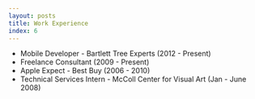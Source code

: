 ```yaml
---
layout: posts
title: Work Experience
index: 6
---
```


- Mobile Developer - Bartlett Tree Experts (2012 - Present)
- Freelance Consultant (2009 - Present)
- Apple Expect - Best Buy (2006 - 2010)
- Technical Services Intern - McColl Center for Visual Art (Jan - June 2008)
